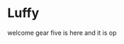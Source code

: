 # Luffy
welcome
gear five is here and it is op 
 
 
  
  
     
                  
                
                           
                                     
                   
                         
           
    
  
 
